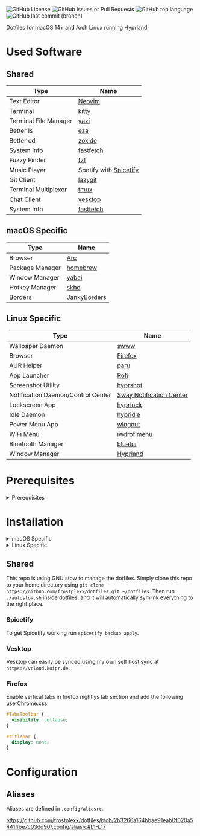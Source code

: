 ![GitHub License](https://img.shields.io/github/license/Frostplexx/dotfiles)
![GitHub Issues or Pull Requests](https://img.shields.io/github/issues/Frostplexx/dotfiles)
![GitHub top language](https://img.shields.io/github/languages/top/Frostplexx/dotfiles)
![GitHub last commit (branch)](https://img.shields.io/github/last-commit/Frostplexx/dotfiles/main)

Dotfiles for macOS 14+ and Arch Linux running Hyprland

# Used Software

## Shared

| Type                  | Name                                                             |
| --------------------- | ---------------------------------------------------------------- |
| Text Editor           | [Neovim](https://neovim.io/)                                     |
| Terminal              | [kitty](sw.kovidgoyal.net/kitty)                                 |
| Terminal File Manager | [yazi](https://github.com/sxyazi/yazi)                           |
| Better ls             | [eza](https://github.com/eza-community/eza)                      |
| Better cd             | [zoxide](https://github.com/ajeetdsouza/zoxide)                  |
| System Info           | [fastfetch](https://github.com/fastfetch-cli/fastfetch)          |
| Fuzzy Finder          | [fzf](https://github.com/junegunn/fzf)                           |
| Music Player          | Spotify with [Spicetify](https://spicetify.app/)                 |
| Git Client            | [lazygit](https://github.com/jesseduffield/lazygit)              |
| Terminal Multiplexer  | [tmux](https://github.com/tmux/tmux/wiki)                        |
| Chat Client           | [vesktop](https://github.com/Vencord/Vesktop?tab=readme-ov-file) |
| System Info           | [fastfetch](https://github.com/fastfetch-cli/fastfetch)          |

## macOS Specific

| Type            | Name                                                       |
| --------------- | ---------------------------------------------------------- |
| Browser         | [Arc](https://arc.net)                                     |
| Package Manager | [homebrew](https://brew.sh/)                               |
| Window Manager  | [yabai](https://github.com/koekeishiya/yabai)              |
| Hotkey Manager  | [skhd](https://github.com/koekeishiya/skhd.git)            |
| Borders         | [JankyBorders](https://github.com/FelixKratz/JankyBorders) |

## Linux Specific

| Type                               | Name                                                                             |
| ---------------------------------- | -------------------------------------------------------------------------------- |
| Wallpaper Daemon                   | [swww](https://github.com/LGFae/swww)                                            |
| Browser                            | [Firefox](https://firefox.com)                                                   |
| AUR Helper                         | [paru](https://github.com/Morganamilo/paru)                                      |
| App Launcher                       | [Rofi](https://github.com/davatorium/rofi)                                       |
| Screenshot Utility                 | [hyprshot](https://github.com/Gustash/Hyprshot)                                  |
| Notification Daemon/Control Center | [Sway Notification Center](https://github.com/ErikReider/SwayNotificationCenter) |
| Lockscreen App                     | [hyprlock](https://github.com/hyprwm/hyprlock)                                   |
| Idle Daemon                        | [hypridle](https://github.com/hyprwm/hypridle)                                   |
| Power Menu App                     | [wlogout](https://github.com/ArtsyMacaw/wlogout)                                 |
| WiFi Menu                          | [iwdrofimenu](https://github.com/defname/rofi-iwd-wifi-menu)                     |
| Bluetooth Manager                  | [bluetui](https://github.com/pythops/bluetui)                                    |
| Window Manager                     | [Hyprland](https://hyprland.org)                                                 |

# Prerequisites

<details>
<summary>Prerequisites</summary>

## Required

- homebrew (for macOS)
- paru (for Arch)
- zsh
- eza
- bat
- zoxide
- python 3.X
- fzf
- stow
- ripgrep
- ffmpegthumbnailer
- unzip
- jq
- poppler
- fd

## Optional

- neovim
- lazygit
- npm
- yazi
- kitty

Additionally, the `.zshrc` will load the following plugins from `/opt/homebrew/share/` for macOS:

https://github.com/frostplexx/dotfiles/blob/95ba570a6542d41d6b94ba68f66879e1a2f133fd/.zshrc#L182-L188

and from `/usr/share/zsh/` for Linux:

https://github.com/frostplexx/dotfiles/blob/95ba570a6542d41d6b94ba68f66879e1a2f133fd/.zshrc#L191-L195

Additionally, for Linux `zsh-autopairs` will be loaded from `~/.zsh-autopair/autopair.zsh` as it has to be installed manually.
The macOS paths will be loaded with the assumption that the plugins got installed through homebrew. Similarly, Linux assumes the plugins got installed using paru.

</details>

# Installation

<details>
<summary>macOS Specific</summary>

### Prerequisites

Install homebrew using

```bash
/bin/bash -c "$(curl -fsSL https://raw.githubusercontent.com/Homebrew/install/HEAD/install.sh)"
```

After that install all the required packages using the following command:

```bash
brew install zsh eza bat zoxide fzf stow ripgrep ffmpegthumbnailer unzip jq poppler fd
```

You need to also install a NerdFont which you can do by running the following command

```bash
# Install JetBrainsMono Nerd Font
brew tap homebrew/cask-fonts
brew install --cask font-jetbrains-mono-nerd-font
```

### Tweaks

Next you can run `tweak_macOS.sh` inside `./macos/scripts/`. This will apply various command line tweaks, like speeding up
animation speeds, removing dock delay and so on.

### Programs

Lastly you want to install the actual applications using this command:

```bash
brew tap frostplexx/homebrew-neovim-nightly
brew tap FelixKratz/formulae

# Casks
brew install \
    frostplexx/neovim-nightly/neovim-nightly \
    koekeishiya/formulae/skhd \
    borders \
    firefox@nightly \
    yazi \
    lazygit \
    npm \
    kitty \
    1password-cli \
    raycast \
    mac-mouse-fix \
    hex-fiend \
    mactex \
    spotify \
    shottr \
    zap \
    wireshark \
    vmware-fusion \
    imageoptim \
    codeedit \
    altserver \
    betterdisplay \
    burp-suite \
    proxyman \
    ollama

brew install --HEAD yabai

# Formulae
brew install \
    binwalk \
    ffmpeg \
    exiftool \
    fastfetch \
    ggshield \
    imagemagick \
    qemu \
    qmk \
    rust \
    zsh-autopair \
    zsh-autosuggestions \
    zsh-syntax-highlighting
```

</details>

<details>
<summary>Linux Specific</summary>

### Hyprland

#### Requirements

- ly
- hyprland
- dunst
- swww
- rofi
- pamixer
- polkit-gnome
- thunar
- wl-clipboard
- wf-recorder
- wlogout
- playerctl
- cliphist
</details>

## Shared

This repo is using GNU stow to manage the dotfiles. Simply clone this repo to your home directory using
`git clone https://github.com/frostplexx/dotfiles.git ~/dotfiles`. Then run `./autostow.sh` inside dotfiles, and it will automatically symlink
everything to the right place.

### Spicetify

To get Spicetify working run `spicetify backup apply`.

### Vesktop

Vesktop can easily be synced using my own self host sync at `https://vcloud.kuipr.de`.

### Firefox

Enable vertical tabs in firefox nightlys lab section and add the following userChrome.css

```css
#TabsToolbar {
  visibility: collapse;
}

#titlebar {
  display: none;
}
```

# Configuration

## Aliases

Aliases are defined in `.config/aliasrc`.

https://github.com/frostplexx/dotfiles/blob/2b3266a164bbae91eab0f020a54414be7c03dd90/.config/aliasrc#L1-L17
